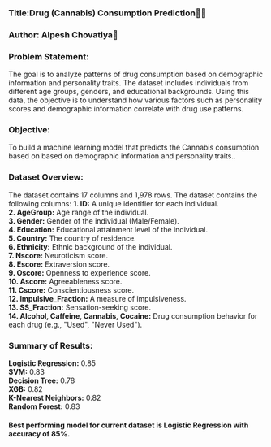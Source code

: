 ### Title:Drug (Cannabis) Consumption Prediction  
### Author: Alpesh Chovatiya

### Problem Statement:
The goal is to analyze patterns of drug consumption based on demographic information and personality traits. The dataset includes individuals from different age groups, genders, and educational backgrounds. Using this data, the objective is to understand how various factors such as personality scores and demographic information correlate with drug use patterns.

### Objective:
To build a machine learning model that predicts the Cannabis consumption based on based on demographic information and personality traits..

### Dataset Overview:
The dataset contains 17 columns and 1,978 rows.
The dataset contains the following columns:
**1. ID:** A unique identifier for each individual.  
**2. AgeGroup:** Age range of the individual.   
**3. Gender:** Gender of the individual (Male/Female).   
**4. Education:** Educational attainment level of the individual.   
**5. Country:** The country of residence.   
**6. Ethnicity:** Ethnic background of the individual.   
**7. Nscore:** Neuroticism score.   
**8. Escore:** Extraversion score.   
**9. Oscore:** Openness to experience score.   
**10. Ascore:** Agreeableness score.   
**11. Cscore:** Conscientiousness score.   
**12. Impulsive_Fraction:** A measure of impulsiveness.   
**13. SS_Fraction:** Sensation-seeking score.   
**14. Alcohol, Caffeine, Cannabis, Cocaine:** Drug consumption behavior for each drug (e.g., "Used", "Never Used").       

### Summary of Results:
**Logistic Regression:** 0.85   
**SVM:** 0.83       
**Decision Tree:** 0.78    
**XGB:** 0.82     
**K-Nearest Neighbors:** 0.82    
**Random Forest:** 0.83       
  

#### Best performing model for current dataset is Logistic Regression with accuracy of 85%.
